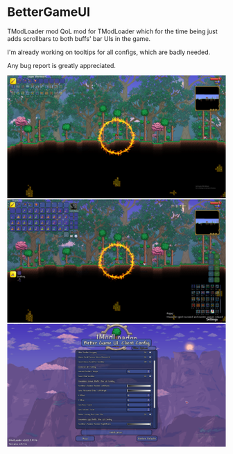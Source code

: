 # BetterGameUI
TModLoader mod
QoL mod for TModLoader which for the time being just adds scrollbars to both buffs' bar UIs in the game.

I'm already working on tooltips for all configs, which are badly needed.

Any bug report is greatly appreciated.

![gameplay-cap-1](gameplay-cap-1.png)
![gameplay-cap-2](gameplay-cap-2.png)
![gameplay-cap-3](gameplay-cap-3.png)
